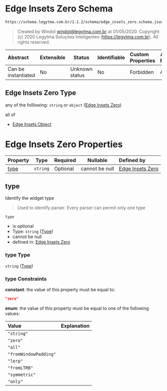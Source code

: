 # Edge Insets Zero Schema

```txt
https://schema.legytma.com.br/1.1.2/schema/edge_insets_zero.schema.json
```




> Created by Windol [windol@legytma.com.br](mailto:windol@legytma.com.br) at 01/05/2020.
> Copyright (c) 2020 Legytma Soluções Inteligentes (<https://legytma.com.br>). All rights reserved.
>

| Abstract            | Extensible | Status         | Identifiable | Custom Properties | Additional Properties | Access Restrictions | Defined In                                                                                    |
| :------------------ | ---------- | -------------- | ------------ | :---------------- | --------------------- | ------------------- | --------------------------------------------------------------------------------------------- |
| Can be instantiated | No         | Unknown status | No           | Forbidden         | Allowed               | none                | [edge_insets_zero.schema.json](../schema/edge_insets_zero.schema.json) |

## Edge Insets Zero Type

any of the folllowing: `string` or `object` ([Edge Insets Zero](edge_insets_zero.md))

all of

-   [Edge Insets Object](edge_insets-oneof-edge-insets-object.md)

# Edge Insets Zero Properties

| Property      | Type     | Required | Nullable       | Defined by                                                                                                                                              |
| :------------ | -------- | -------- | -------------- | :------------------------------------------------------------------------------------------------------------------------------------------------------ |
| [type](#type) | `string` | Optional | cannot be null | [Edge Insets Zero](edge_insets_zero-properties-type.md) |

## type

Identify the widget type


> Used to identify parser. Every parser can permit only one type
>

`type`

-   is optional
-   Type: `string` ([Type](edge_insets_zero-properties-type.md))
-   cannot be null
-   defined in: [Edge Insets Zero](edge_insets_zero-properties-type.md)

### type Type

`string` ([Type](edge_insets_zero-properties-type.md))

### type Constraints

**constant**: the value of this property must be equal to:

```json
"zero"
```

**enum**: the value of this property must be equal to one of the following values:

| Value                 | Explanation |
| :-------------------- | ----------- |
| `"string"`            |             |
| `"zero"`              |             |
| `"all"`               |             |
| `"fromWindowPadding"` |             |
| `"lerp"`              |             |
| `"fromLTRB"`          |             |
| `"symmetric"`         |             |
| `"only"`              |             |
